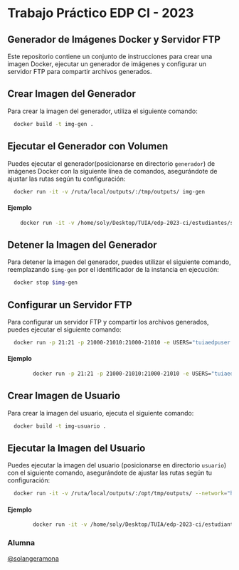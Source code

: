 # Trabajo Práctico EDP CI - 2023

## Generador de Imágenes Docker y Servidor FTP

Este repositorio contiene un conjunto de instrucciones para crear una imagen Docker, ejecutar un generador de imágenes y configurar un servidor FTP para compartir archivos generados.

## Crear Imagen del Generador

Para crear la imagen del generador, utiliza el siguiente comando:

```bash
  docker build -t img-gen .

```
  
## Ejecutar el Generador con Volumen

Puedes ejecutar el generador(posicionarse en directorio `generador`) de imágenes Docker con la siguiente línea de comandos, asegurándote de ajustar las rutas según tu configuración:

```bash
  docker run -it -v /ruta/local/outputs/:/tmp/outputs/ img-gen

```

#### Ejemplo

```bash
	docker run -it -v /home/soly/Desktop/TUIA/edp-2023-ci/estudiantes/solange_moreyra/tp/generador/outputs/:/tmp/outputs/ img-gen

```

## Detener la Imagen del Generador

Para detener la imagen del generador, puedes utilizar el siguiente comando, reemplazando `$img-gen` por el identificador de la instancia en ejecución:

```bash
  docker stop $img-gen

```

## Configurar un Servidor FTP

Para configurar un servidor FTP y compartir los archivos generados, puedes ejecutar el siguiente comando:

```bash
  docker run -p 21:21 -p 21000-21010:21000-21010 -e USERS="tuiaedpuser|tuiaedpuser" -v /ruta/local/outputs/:/ftp/tuiaedpuser delfer/alpine-ftp-server

```

#### Ejemplo

```bash
        docker run -p 21:21 -p 21000-21010:21000-21010 -e USERS="tuiaedpuser|tuiaedpuser" -v /home/soly/Desktop/TUIA/edp-2023-ci/estudiantes/solange_moreyra/tp/generador/outputs/:/ftp/tuiaedpuser delfer/alpine-ftp-server

```

## Crear Imagen de Usuario

Para crear la imagen del usuario, ejecuta el siguiente comando:

```bash
  docker build -t img-usuario .

```

## Ejecutar la Imagen del Usuario

Puedes ejecutar la imagen del usuario (posicionarse en directorio `usuario`) con el siguiente comando, asegurándote de ajustar las rutas según tu configuración:

```bash
  docker run -it -v /ruta/local/outputs/:/opt/tmp/outputs/ --network="host" img-usuario

```

#### Ejemplo

```bash
        docker run -it -v /home/soly/Desktop/TUIA/edp-2023-ci/estudiantes/solange_moreyra/tp/usuario/outputs/:/opt/tmp/outputs/ --network="host" img-usuario

```

### Alumna

[@solangeramona](https://github.com/solangeramona)
